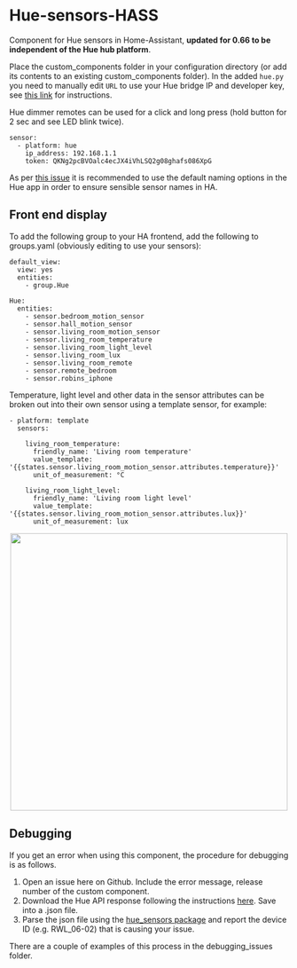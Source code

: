 # Hue-sensors-HASS
Component for Hue sensors in Home-Assistant, **updated for 0.66 to be independent of the Hue hub platform**.

Place the custom_components folder in your configuration directory (or add its contents to an existing custom_components folder). In the added `hue.py` you need to manually edit `URL` to use your Hue bridge IP and developer key, see [this link](https://www.hackster.io/robin-cole/hijack-a-hue-remote-to-control-anything-with-home-assistant-5239a4) for instructions.

Hue dimmer remotes can be used for a click and long press (hold button for 2 sec and see LED blink twice).

```
sensor:
  - platform: hue
    ip_address: 192.168.1.1
    token: QKNg2pcBVOalc4ecJX4iVhLSQ2g08ghafs086XpG
```

As per [this issue](https://github.com/robmarkcole/Hue-sensors-HASS/issues/48) it is recommended to use the default naming options in the Hue app in order to ensure sensible sensor names in HA.

## Front end display

To add the following group to your HA frontend, add the following to groups.yaml (obviously editing to use your sensors):

```
default_view:
  view: yes
  entities:
    - group.Hue

Hue:
  entities:
    - sensor.bedroom_motion_sensor
    - sensor.hall_motion_sensor
    - sensor.living_room_motion_sensor
    - sensor.living_room_temperature
    - sensor.living_room_light_level
    - sensor.living_room_lux
    - sensor.living_room_remote
    - sensor.remote_bedroom
    - sensor.robins_iphone
```

Temperature, light level and other data in the sensor attributes can be broken out into their own sensor using a template sensor, for example:

```
- platform: template
  sensors:

    living_room_temperature:
      friendly_name: 'Living room temperature'
      value_template: '{{states.sensor.living_room_motion_sensor.attributes.temperature}}'
      unit_of_measurement: °C

    living_room_light_level:
      friendly_name: 'Living room light level'
      value_template: '{{states.sensor.living_room_motion_sensor.attributes.lux}}'
      unit_of_measurement: lux
```

<p align="center">
<img src="https://github.com/robmarkcole/Hue-sensors-HASS/blob/master/hue.png" width="500">
</p>

## Debugging

If you get an error when using this component, the procedure for debugging is as follows.

1. Open an issue here on Github. Include the error message, release number of the custom component.
2. Download the Hue API response following the instructions [here](https://www.hackster.io/robin-cole/hijack-a-hue-remote-to-control-anything-with-home-assistant-5239a4#toc-hue-api-1). Save into a .json file.
3. Parse the json file using the [hue_sensors package](https://pypi.python.org/pypi/hue-sensors/1.2) and report the device ID (e.g. RWL_06-02) that is causing your issue.

There are a couple of examples of this process in the debugging_issues folder.

